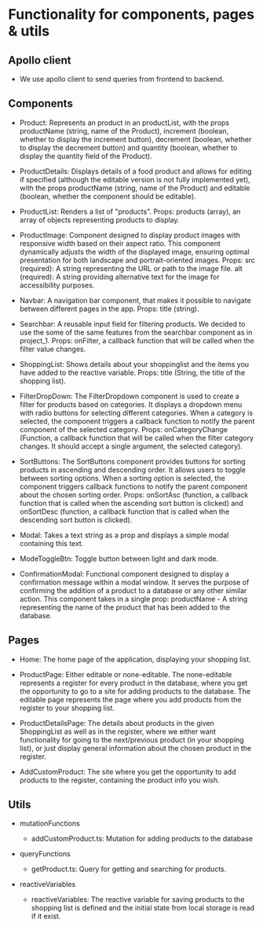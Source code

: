 # Functionality for components, pages & utils

## Apollo client

- We use apollo client to send queries from frontend to backend.

## Components

- Product: Represents an product in an productList, with the props productName (string, name of the Product), increment (boolean, whether to display the increment button), decrement (boolean, whether to display the decrement button) and quantity (boolean, whether to display the quantity field of the Product).

- ProductDetails: Displays details of a food product and allows for editing if specified (although the editable version is not fully implemented yet), with the props productName (string, name of the Product) and editable (boolean, whether the component should be editable).

- ProductList: Renders a list of "products". Props: products (array), an array of objects representing products to display.

- ProductImage: Component designed to display product images with responsive width based on their aspect ratio. This component dynamically adjusts the width of the displayed image, ensuring optimal presentation for both landscape and portrait-oriented images. Props: src (required): A string representing the URL or path to the image file. alt (required): A string providing alternative text for the image for accessibility purposes.

- Navbar: A navigation bar component, that makes it possible to navigate between different pages in the app. Props: title (string).

- Searchbar: A reusable input field for filtering products. We decided to use the some of the same features from the searchbar component as in project_1. Props: onFilter, a callback function that will be called when the filter value changes.

- ShoppingList: Shows details about your shoppinglist and the items you have added to the reactive variable. Props: title (String, the title of the shopping list).

- FilterDropDown: The FilterDropdown component is used to create a filter for products based on categories. It displays a dropdown menu with radio buttons for selecting different categories. When a category is selected, the component triggers a callback function to notify the parent component of the selected category. Props: onCategoryChange (Function, a callback function that will be called when the filter category changes. It should accept a single argument, the selected category).

- SortButtons: The SortButtons component provides buttons for sorting products in ascending and descending order. It allows users to toggle between sorting options. When a sorting option is selected, the component triggers callback functions to notify the parent component about the chosen sorting order. Props: onSortAsc (function, a callback function that is called when the ascending sort button is clicked) and onSortDesc (function, a callback function that is called when the descending sort button is clicked).

- Modal: Takes a text string as a prop and displays a simple modal containing this text.

- ModeToggleBtn: Toggle button between light and dark mode.

- ConfirmationModal: Functional component designed to display a confirmation message within a modal window. It serves the purpose of confirming the addition of a product to a database or any other similar action. This component takes in a single prop: productName - A string representing the name of the product that has been added to the database.

## Pages

- Home: The home page of the application, displaying your shopping list.

- ProductPage: Either editable or none-editable. The none-editable represents a register for every product in the database, where you get the opportunity to go to a site for adding products to the database. The editable page represents the page where you add products from the register to your shopping list.

- ProductDetailsPage: The details about products in the given ShoppingList as well as in the register, where we either want functionality for going to the next/previous product (in your shopping list), or just display general information about the chosen product in the register.

- AddCustomProduct: The site where you get the opportunity to add products to the register, containing the product info you wish.

## Utils

- mutationFunctions

  - addCustomProduct.ts: Mutation for adding products to the database

- queryFunctions

  - getProduct.ts: Query for getting and searching for products.

- reactiveVariables

  - reactiveVariables: The reactive variable for saving products to the shopping list is defined and the initial state from local storage is read if it exist.
